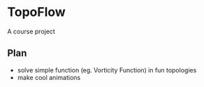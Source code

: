 # TopoFlow
A course project

## Plan
- solve simple function (eg. Vorticity Function) in fun topologies
- make cool animations
